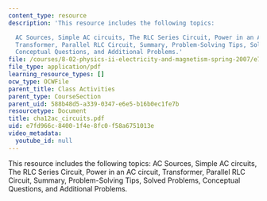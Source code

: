```yaml
---
content_type: resource
description: 'This resource includes the following topics:

  AC Sources, Simple AC circuits, The RLC Series Circuit, Power in an AC circuit,
  Transformer, Parallel RLC Circuit, Summary, Problem-Solving Tips, Solved Problems,
  Conceptual Questions, and Additional Problems.'
file: /courses/8-02-physics-ii-electricity-and-magnetism-spring-2007/e7fd966c84001f4e8fc0f58a6751013e_cha12ac_circuits.pdf
file_type: application/pdf
learning_resource_types: []
ocw_type: OCWFile
parent_title: Class Activities
parent_type: CourseSection
parent_uid: 588b48d5-a339-0347-e6e5-b16b0ec1fe7b
resourcetype: Document
title: cha12ac_circuits.pdf
uid: e7fd966c-8400-1f4e-8fc0-f58a6751013e
video_metadata:
  youtube_id: null
---
```

This resource includes the following topics:
AC Sources, Simple AC circuits, The RLC Series Circuit, Power in an AC circuit, Transformer, Parallel RLC Circuit, Summary, Problem-Solving Tips, Solved Problems, Conceptual Questions, and Additional Problems.

